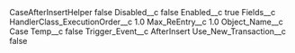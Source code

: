 <?xml version="1.0" encoding="UTF-8"?>
<CustomMetadata xmlns="http://soap.sforce.com/2006/04/metadata" xmlns:xsi="http://www.w3.org/2001/XMLSchema-instance" xmlns:xsd="http://www.w3.org/2001/XMLSchema">
    <label>CaseAfterInsertHelper</label>
    <protected>false</protected>
    <values>
        <field>Disabled__c</field>
        <value xsi:type="xsd:boolean">false</value>
    </values>
    <values>
        <field>Enabled__c</field>
        <value xsi:type="xsd:boolean">true</value>
    </values>
    <values>
        <field>Fields__c</field>
        <value xsi:nil="true"/>
    </values>
    <values>
        <field>HandlerClass_ExecutionOrder__c</field>
        <value xsi:type="xsd:double">1.0</value>
    </values>
    <values>
        <field>Max_ReEntry__c</field>
        <value xsi:type="xsd:double">1.0</value>
    </values>
    <values>
        <field>Object_Name__c</field>
        <value xsi:type="xsd:string">Case</value>
    </values>
    <values>
        <field>Temp__c</field>
        <value xsi:type="xsd:boolean">false</value>
    </values>
    <values>
        <field>Trigger_Event__c</field>
        <value xsi:type="xsd:string">AfterInsert</value>
    </values>
    <values>
        <field>Use_New_Transaction__c</field>
        <value xsi:type="xsd:boolean">false</value>
    </values>
</CustomMetadata>
